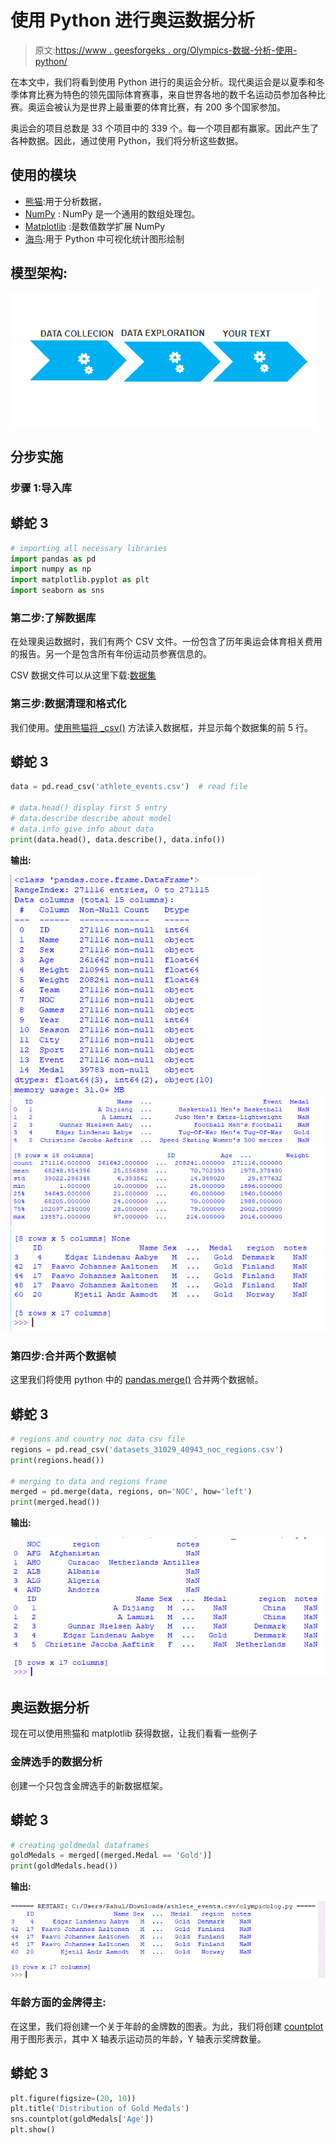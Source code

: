 # 使用 Python 进行奥运数据分析

> 原文:[https://www . geesforgeks . org/Olympics-数据-分析-使用-python/](https://www.geeksforgeeks.org/olympics-data-analysis-using-python/)

在本文中，我们将看到使用 Python 进行的奥运会分析。现代奥运会是以夏季和冬季体育比赛为特色的领先国际体育赛事，来自世界各地的数千名运动员参加各种比赛。奥运会被认为是世界上最重要的体育比赛，有 200 多个国家参加。

奥运会的项目总数是 33 个项目中的 339 个。每一个项目都有赢家。因此产生了各种数据。因此，通过使用 Python，我们将分析这些数据。

## 使用的模块

*   [熊猫](https://www.geeksforgeeks.org/python-pandas-dataframe/):用于分析数据，
*   [NumPy](https://www.geeksforgeeks.org/python-numpy/) : NumPy 是一个通用的数组处理包。
*   [Matplotlib](https://www.geeksforgeeks.org/python-introduction-matplotlib/) :是数值数学扩展 NumPy
*   [海鸟](https://www.geeksforgeeks.org/introduction-to-seaborn-python/):用于 Python 中可视化统计图形绘制

## **模型架构:**

![](img/f6c6aeec92386c7ce630649e793e8d2f.png)

## **分步实施**

### **步骤 1:导入库**

## 蟒蛇 3

```py
# importing all necessary libraries
import pandas as pd
import numpy as np
import matplotlib.pyplot as plt
import seaborn as sns
```

### **第二步:了解数据库**

在处理奥运数据时，我们有两个 CSV 文件。一份包含了历年奥运会体育相关费用的报告。另一个是包含所有年份运动员参赛信息的。

CSV 数据文件可以从这里下载:[数据集](https://drive.google.com/drive/folders/19dCkREUadXgET8rbdKyhJ4nYgLcK-j_a?usp=sharing)

### **第三步:数据清理和格式化**

我们使用。[使用熊猫将 _csv()](https://www.geeksforgeeks.org/python-read-csv-using-pandas-read_csv/) 方法读入数据框，并显示每个数据集的前 5 行。

## 蟒蛇 3

```py
data = pd.read_csv('athlete_events.csv')  # read file

# data.head() display first 5 entry
# data.describe describe about model
# data.info give info about data
print(data.head(), data.describe(), data.info())
```

**输出:**

![](img/cc49040d49ddedf09f89790b0150e4bc.png) ![](img/56491a4c9924dd411506816f6cb52cf7.png) ![](img/a23ade9f64a3163dfbfc9016f5e4f755.png)

### **第四步:合并两个数据帧**

这里我们将使用 python 中的 [pandas.merge()](https://www.geeksforgeeks.org/joining-two-pandas-dataframes-using-merge/) 合并两个数据帧。

## 蟒蛇 3

```py
# regions and country noc data csv file
regions = pd.read_csv('datasets_31029_40943_noc_regions.csv')
print(regions.head())

# merging to data and regions frame
merged = pd.merge(data, regions, on='NOC', how='left')
print(merged.head())
```

**输出:**

![](img/6f7ca9add66ad72a86d2fec8c73bc631.png)

## **奥运数据分析**

现在可以使用熊猫和 matplotlib 获得数据，让我们看看一些例子

### 金牌选手的数据分析

创建一个只包含金牌选手的新数据框架。

## 蟒蛇 3

```py
# creating goldmedal dataframes
goldMedals = merged[(merged.Medal == 'Gold')]
print(goldMedals.head())
```

**输出:**

![](img/b8610edbefa109952f0f11c9b9299cc3.png)

### 年龄方面的金牌得主:

在这里，我们将创建一个关于年龄的金牌数的图表。为此，我们将创建 [countplot](https://www.geeksforgeeks.org/countplot-using-seaborn-in-python/) 用于图形表示，其中 X 轴表示运动员的年龄，Y 轴表示奖牌数量。

## 蟒蛇 3

```py
plt.figure(figsize=(20, 10))
plt.title('Distribution of Gold Medals')
sns.countplot(goldMedals['Age'])
plt.show()
```